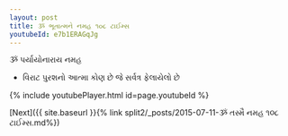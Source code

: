 ```yaml
---
layout: post
title: ૐ ભૂતાત્મને નમહ ૧૦૮ ટાઈમ્સ
youtubeId: e7b1ERAGqJg
---
```

 
 
 ૐ પર્યાયોનારાય નમહ  
 
 -  વિરાટ પુરશનો આત્મા કોણ છે જે સર્વત્ર ફેલાયેલો છે 
 
  
 
  
 
 
 
 
 
 


{% include youtubePlayer.html id=page.youtubeId %}
 
[Next]({{ site.baseurl }}{% link  split2/_posts/2015-07-11-ૐ તસ્મૈ નમહ ૧૦૮ ટાઈમ્સ.md%})
 
